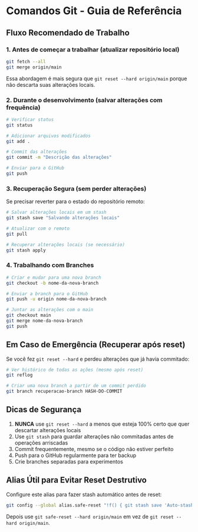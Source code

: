 # Comandos Git - Guia de Referência

## Fluxo Recomendado de Trabalho

### 1. Antes de começar a trabalhar (atualizar repositório local)

```bash
git fetch --all
git merge origin/main
```
Essa abordagem é mais segura que `git reset --hard origin/main` porque não descarta suas alterações locais.

### 2. Durante o desenvolvimento (salvar alterações com frequência)

```bash
# Verificar status
git status

# Adicionar arquivos modificados
git add .

# Commit das alterações
git commit -m "Descrição das alterações"

# Enviar para o GitHub
git push
```

### 3. Recuperação Segura (sem perder alterações)

Se precisar reverter para o estado do repositório remoto:

```bash
# Salvar alterações locais em um stash
git stash save "Salvando alterações locais"

# Atualizar com o remoto
git pull

# Recuperar alterações locais (se necessário)
git stash apply
```

### 4. Trabalhando com Branches

```bash
# Criar e mudar para uma nova branch
git checkout -b nome-da-nova-branch

# Enviar a branch para o GitHub
git push -u origin nome-da-nova-branch

# Juntar as alterações com o main
git checkout main
git merge nome-da-nova-branch
git push
```

## Em Caso de Emergência (Recuperar após reset)

Se você fez `git reset --hard` e perdeu alterações que já havia commitado:

```bash
# Ver histórico de todas as ações (mesmo após reset)
git reflog

# Criar uma nova branch a partir de um commit perdido
git branch recuperacao-branch HASH-DO-COMMIT
```

## Dicas de Segurança

1. **NUNCA** use `git reset --hard` a menos que esteja 100% certo que quer descartar alterações locais
2. Use `git stash` para guardar alterações não commitadas antes de operações arriscadas
3. Commit frequentemente, mesmo se o código não estiver perfeito
4. Push para o GitHub regularmente para ter backup
5. Crie branches separadas para experimentos

## Alias Útil para Evitar Reset Destrutivo

Configure este alias para fazer stash automático antes de reset:

```bash
git config --global alias.safe-reset "!f() { git stash save 'Auto-stash before reset' && git reset $@; }; f"
```

Depois use `git safe-reset --hard origin/main` em vez de `git reset --hard origin/main`.
